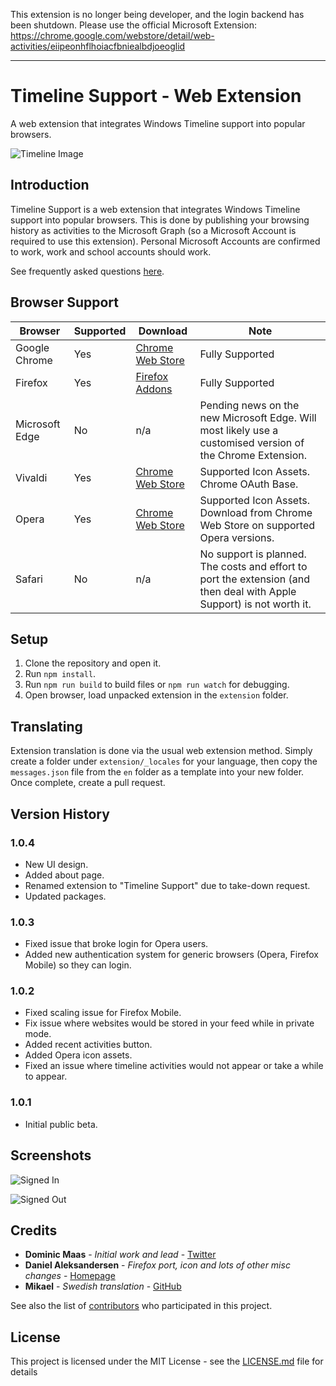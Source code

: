 This extension is no longer being developer, and the login backend has been shutdown. Please use the official Microsoft Extension: https://chrome.google.com/webstore/detail/web-activities/eiipeonhflhoiacfbniealbdjoeoglid

---



# Timeline Support - Web Extension

A web extension that integrates Windows Timeline support into popular browsers.

![Timeline Image](extension/images/store/timeline.png)

## Introduction

Timeline Support is a web extension that integrates Windows Timeline support into popular browsers. This is done by publishing your browsing history as activities to the Microsoft Graph (so a Microsoft Account is required to use this extension). Personal Microsoft Accounts are confirmed to work, work and school accounts should work.

See frequently asked questions [here](FAQ.md).

## Browser Support

|Browser|Supported|Download|Note|
|--|--|--|--|
|Google Chrome|Yes|[Chrome Web Store](https://chrome.google.com/webstore/detail/windows-timeline-support/meokcjmjkobffcgldbjjklmaaediikdj)|Fully Supported|
|Firefox|Yes|[Firefox Addons](https://addons.mozilla.org/en-GB/firefox/addon/timeline-support/)|Fully Supported|
|Microsoft Edge|No|n/a|Pending news on the new Microsoft Edge. Will most likely use a customised version of the Chrome Extension.|
|Vivaldi|Yes|[Chrome Web Store](https://chrome.google.com/webstore/detail/windows-timeline-support/meokcjmjkobffcgldbjjklmaaediikdj)|Supported Icon Assets. Chrome OAuth Base.|
|Opera|Yes|[Chrome Web Store](https://chrome.google.com/webstore/detail/windows-timeline-support/meokcjmjkobffcgldbjjklmaaediikdj)| Supported Icon Assets. Download from Chrome Web Store on supported Opera versions.|
|Safari|No| n/a | No support is planned. The costs and effort to port the extension (and then deal with Apple Support) is not worth it.|

## Setup

1. Clone the repository and open it.
2. Run `npm install`.
3. Run `npm run build` to build files or `npm run watch` for debugging.
4. Open browser, load unpacked extension in the `extension` folder.

## Translating
Extension translation is done via the usual web extension method. Simply create a folder under `extension/_locales` for your language, then copy the `messages.json` file from the `en` folder as a template into your new folder. Once complete, create a pull request.


## Version History

### 1.0.4

* New UI design.
* Added about page.
* Renamed extension to "Timeline Support" due to take-down request.
* Updated packages.

### 1.0.3

* Fixed issue that broke login for Opera users.
* Added new authentication system for generic browsers (Opera, Firefox Mobile) so they can login.

### 1.0.2

* Fixed scaling issue for Firefox Mobile.
* Fix issue where websites would be stored in your feed while in private mode.
* Added recent activities button.
* Added Opera icon assets.
* Fixed an issue where timeline activities would not appear or take a while to appear.

### 1.0.1

* Initial public beta.

## Screenshots

![Signed In](extension/images/store/signed-in.png)

![Signed Out](extension/images/store/signed-out.png)

## Credits

- **Dominic Maas** - *Initial work and lead* - [Twitter](https://twitter.com/dominicjmaas)
- **Daniel Aleksandersen** - *Firefox port, icon and lots of other misc changes* - [Homepage](https://www.daniel.priv.no/)
- **Mikael** - *Swedish translation* - [GitHub](https://github.com/dwm1909)

See also the list of [contributors](https://github.com/DominicMaas/TimelineExtension/graphs/contributors) who participated in this project.

## License

This project is licensed under the MIT License - see the [LICENSE.md](LICENSE.md) file for details
